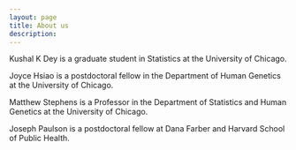 ```yaml
---
layout: page
title: About us
description: 
---
```


Kushal K Dey is a graduate student in Statistics at the University of Chicago.

Joyce Hsiao is a postdoctoral fellow in the Department of Human Genetics at the University of Chicago.

Matthew Stephens is a Professor in the Department of Statistics and Human Genetics at the University of Chicago.

Joseph Paulson is a postdoctoral fellow at Dana Farber and Harvard School of Public Health.





